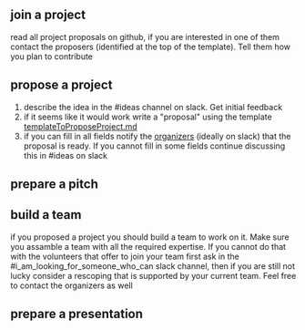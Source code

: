 ## join a project
 read all project proposals on github, if you are interested in one of them contact the proposers (identified at the top of the template). Tell them how you plan to contribute


## propose a project
1. describe the idea in the \#ideas channel on slack. Get initial feedback
2. if it seems like it would work write a "proposal" using the template [templateToProposeProject.md](templateToProposeProject.md)
3. if you can fill in all fields notify the [organizers](organizers.md) (ideally on slack) that the proposal is ready. If you cannot fill in some fields continue discussing this in \#ideas on slack

## prepare a pitch

 
 ## build a team
 
 if you proposed a project you should build a team to work on it. Make sure you assamble a team with all the required expertise. If you cannot do that with the volunteers that offer to join your team first ask in the \#i_am_looking_for_someone_who_can slack channel, then if you are still not lucky consider a rescoping that is supported by your current team. Feel free to contact the organizers as well
 
 ## prepare a presentation
 

 
 
